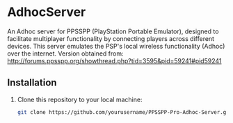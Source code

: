 # AdhocServer

An Adhoc server for PPSSPP (PlayStation Portable Emulator), designed to facilitate multiplayer functionality by connecting players across different devices. This server emulates the PSP's local wireless functionality (Adhoc) over the internet.
Version obtained from: http://forums.ppsspp.org/showthread.php?tid=3595&pid=59241#pid59241

## Installation

1. Clone this repository to your local machine:

   ```bash
   git clone https://github.com/yourusername/PPSSPP-Pro-Adhoc-Server.git

